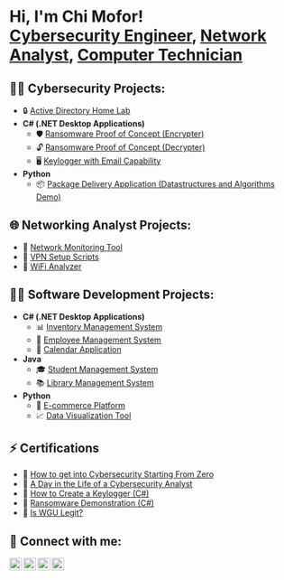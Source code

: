 <h1>Hi, I'm Chi Mofor! <br/>
  <a href="https://github.com/ChiGeorgeMofor" target="_blank">Cybersecurity Engineer</a>, 
  <a href="https://twitter.com/chi_mofor" target="_blank">Network Analyst</a>,  
  <a href="https://www.linkedin.com/in/chi-george-mofor-037883247/" target="_blank">Computer Technician</a>
</h1>  

<h2>👨‍💻 Cybersecurity Projects:</h2> 
<ul> 
  <li>🔒 <a href="https://github.com/chimoforcybertest/LABURL" target="_blank">Active Directory Home Lab</a></li>
  <li><b>C# (.NET Desktop Applications)</b>
    <ul>
      <li>🛡️ <a href="https://github.com/ChiGeorgeMofor/EncrypterPOC" target="_blank">Ransomware Proof of Concept (Encrypter)</a></li>
      <li>🔓 <a href="https://github.com/ChiGeorgeMofor/DecrypterPOC" target="_blank">Ransomware Proof of Concept (Decrypter)</a></li>
      <li>🖥️ <a href="https://github.com/ChiGeorgeMofor/Key-Logger-With-Email" target="_blank">Keylogger with Email Capability</a></li>
    </ul>
  </li>
  <li><b>Python</b>
    <ul>
      <li>📦 <a href="https://github.com/ChiGeorgeMofor/Package-Delivery-Pathfinding-Algorithm" target="_blank">Package Delivery Application (Datastructures and Algorithms Demo)</a></li>
    </ul>
  </li>
</ul>

<h2>🌐 Networking Analyst Projects:</h2>
<ul>
  <li>📡 <a href="https://github.com/ChiGeorgeMofor/Network-Monitoring-Tool" target="_blank">Network Monitoring Tool</a></li>
  <li>🔗 <a href="https://github.com/ChiGeorgeMofor/VPN-Setup-Scripts" target="_blank">VPN Setup Scripts</a></li>
  <li>📶 <a href="https://github.com/ChiGeorgeMofor/WiFi-Analyzer" target="_blank">WiFi Analyzer</a></li>
</ul>

<h2>👨‍💻 Software Development Projects:</h2>
<ul>
  <li><b>C# (.NET Desktop Applications)</b>
    <ul>
      <li>📊 <a href="https://github.com/ChiGeorgeMofor/Inventory-Management-System" target="_blank">Inventory Management System</a></li>
      <li>💼 <a href="https://github.com/ChiGeorgeMofor/Employee-Management-System" target="_blank">Employee Management System</a></li>
      <li>📅 <a href="https://github.com/ChiGeorgeMofor/Calendar-Application" target="_blank">Calendar Application</a></li>
    </ul>
  </li>
  <li><b>Java</b>
    <ul>
      <li>🎓 <a href="https://github.com/ChiGeorgeMofor/Student-Management-System" target="_blank">Student Management System</a></li>
      <li>📚 <a href="https://github.com/ChiGeorgeMofor/Library-Management-System" target="_blank">Library Management System</a></li>
    </ul>
  </li>
  <li><b>Python</b>
    <ul>
      <li>🛒 <a href="https://github.com/ChiGeorgeMofor/E-commerce-Platform" target="_blank">E-commerce Platform</a></li>
      <li>📈 <a href="https://github.com/ChiGeorgeMofor/Data-Visualization-Tool" target="_blank">Data Visualization Tool</a></li>
    </ul>
  </li>
</ul>

<h2>⚡ Certifications</h2>
<ul>
  <li>📜 <a href="https://www.youtube.com/watch?v=a83ASGn_V_s" target="_blank">How to get into Cybersecurity Starting From Zero</a></li>
  <li>🎥 <a href="https://www.youtube.com/watch?v=uHy3oM7NnoU" target="_blank">A Day in the Life of a Cybersecurity Analyst</a></li>
  <li>🎥 <a href="https://www.youtube.com/watch?v=N-L9hklSlNk" target="_blank">How to Create a Keylogger (C#)</a></li>
  <li>🎥 <a href="https://www.youtube.com/watch?v=OfvdQeh79s0" target="_blank">Ransomware Demonstration (C#)</a></li>
  <li>🎥 <a href="https://www.youtube.com/watch?v=E2MwRWxDBkA" target="_blank">Is WGU Legit?</a></li>
</ul>

<h2>🤳 Connect with me:</h2>
<p>
  <a href="https://twitter.com/chi_mofor" target="_blank"><img align="left" alt="ChiGeorge | Twitter" width="22px" src="https://cdn.jsdelivr.net/npm/simple-icons@v3/icons/twitter.svg" /></a>
  <a href="https://www.behance.net/chigeorgemofor1" target="_blank"><img align="left" alt="ChiGeorge | Behance" width="22px" src="https://cdn.jsdelivr.net/npm/simple-icons@v3/icons/behance.svg" /></a>
  <a href="https://www.linkedin.com/in/chi-george-mofor-037883247/" target="_blank"><img align="left" alt="ChiGeorge | LinkedIn" width="22px" src="https://cdn.jsdelivr.net/npm/simple-icons@v3/icons/linkedin.svg" /></a>
  <a href="https://www.instagram.com/chigeorgemofor/" target="_blank"><img align="left" alt="ChiGeorge | Instagram" width="22px" src="https://cdn.jsdelivr.net/npm/simple-icons@v3/icons/instagram.svg" /></a>
</p>
